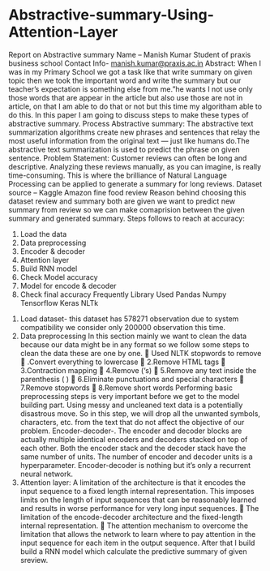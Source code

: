 # Abstractive-summary-Using-Attention-Layer
Report on Abstractive summary
Name – Manish Kumar
Student of praxis business school
Contact Info- manish.kumar@praxis.ac.in 
Abstract:
When I was in my Primary School we got a task like that write summary on given topic then
we took the important word and write the summary but our teacher’s expectation is
something else from me.”he wants I not use only those words that are appear in the article but
also use those are not in article, on that I am able to do that or not but this time my
algoritham able to do this. In this paper I am going to discuss steps to make these types of
abstractive summary.
Process
Abstractive summary: The abstractive text summarization algorithms create new phrases and
sentences that relay the most useful information from the original text — just like humans
do.The abstractive text summarization is used to predict the phrase on given sentence.
Problem Statement: Customer reviews can often be long and descriptive. Analyzing
these reviews manually, as you can imagine, is really time-consuming. This is where the
brilliance of Natural Language Processing can be applied to generate a summary for long
reviews.
Dataset source – Kaggle
Amazon fine food review
Reason behind choosing this dataset review and summary both are given we want to predict
new summary from review so we can make comaprision between the given summary and
generated summary.
Steps follows to reach at accuracy:
1. Load the data
2. Data preprocessing
3. Encoder & decoder
4. Attention layer
5. Build RNN model
6. Check Model accuracy
7. Model for encode & decoder
8. Check final accuracy
Frequently Library Used
Pandas
Numpy
Tensorflow
Keras
NLTk
1) Load dataset- this dataset has 578271 observation due to system compatibility we consider
only 200000 observation this time.
2) Data preprocessing
In this section mainly we want to clean the data because our data might be in any format so we follow
some steps to clean the data these are one by one.
 Used NLTK stopwords to remove
 .Convert everything to lowercase
 2.Remove HTML tags
 3.Contraction mapping
 4.Remove (‘s)
 5.Remove any text inside the parenthesis ( )
 6.Eliminate punctuations and special characters
 7.Remove stopwords
 8.Remove short words
Performing basic preprocessing steps is very important before we get to the
model building part. Using messy and uncleaned text data is a potentially
disastrous move. So in this step, we will drop all the unwanted symbols,
characters, etc. from the text that do not affect the objective of our problem.
Encoder-decoder-. The encoder and decoder blocks are actually multiple identical
encoders and decoders stacked on top of each other. Both the encoder stack and
the decoder stack have the same number of units.
The number of encoder and decoder units is a hyperparameter.
Encoder-decoder is nothing but it’s only a recurrent neural network.
4) Attention layer: A limitation of the architecture is that it encodes the input sequence to
a fixed length internal representation. This imposes limits on the length of input
sequences that can be reasonably learned and results in worse performance for very
long input sequences.
 The limitation of the encode-decoder architecture and the fixed-length internal representation.
 The attention mechanism to overcome the limitation that allows the network to learn where to
pay attention in the input sequence for each item in the output sequence.
After that I build build a RNN model which calculate the predictive summary of given
sreview.
